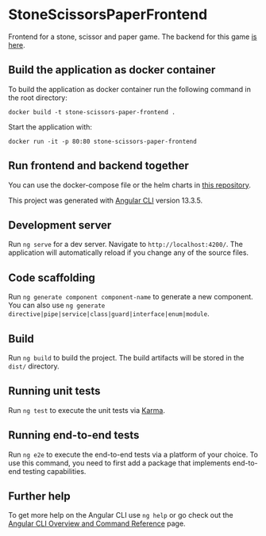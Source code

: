 # StoneScissorsPaperFrontend

Frontend for a stone, scissor and paper game. The backend for this game [is here](https://github.com/padigru/stone-scissor-paper-backend).

## Build the application as docker container

To build the application as docker container run the following command in the root directory:

`docker build -t stone-scissors-paper-frontend .`

Start the application with:

`docker run -it -p 80:80 stone-scissors-paper-frontend`

## Run frontend and backend together

You can use the docker-compose file or the helm charts in [this repository](https://github.com/padigru/stone-scissor-paper-deployment).

This project was generated with [Angular CLI](https://github.com/angular/angular-cli) version 13.3.5.

## Development server

Run `ng serve` for a dev server. Navigate to `http://localhost:4200/`. The application will automatically reload if you change any of the source files.

## Code scaffolding

Run `ng generate component component-name` to generate a new component. You can also use `ng generate directive|pipe|service|class|guard|interface|enum|module`.

## Build

Run `ng build` to build the project. The build artifacts will be stored in the `dist/` directory.

## Running unit tests

Run `ng test` to execute the unit tests via [Karma](https://karma-runner.github.io).

## Running end-to-end tests

Run `ng e2e` to execute the end-to-end tests via a platform of your choice. To use this command, you need to first add a package that implements end-to-end testing capabilities.

## Further help

To get more help on the Angular CLI use `ng help` or go check out the [Angular CLI Overview and Command Reference](https://angular.io/cli) page.
